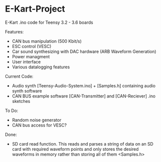 # E-Kart-Project
E-Kart .ino code for Teensy 3.2 - 3.6 boards

Features:
- CAN bus manipulation (500 Kbit/s)
- ESC control (VESC)
- Car sound synthesizing with DAC hardware (ARB Waveform Generation)
- Power managment
- User interface
- Various datalogging features

Current Code:
- Audio synth [Teensy-Audio-System.ino] + [Samples.h] containing audio synth software
- CAN BUS example software [CAN-Transmitter] and [CAN-Reciever] .ino sketches

To Do:
- Random noise generator
- CAN bus access for VESC?

Done:
- SD card read function. This reads and parses a string of data on an SD card with required waveform points and only stores the desired waveforms in memory rather than storing all of them <Samples.h>
